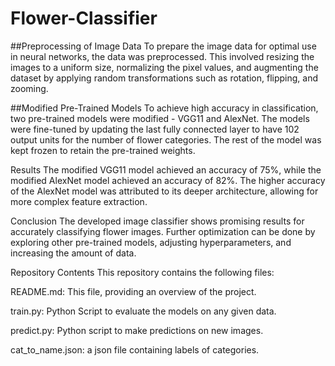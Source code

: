 # Flower-Classifier
##Preprocessing of Image Data
To prepare the image data for optimal use in neural networks, the data was preprocessed. This involved resizing the images to a uniform size, normalizing the pixel values, and augmenting the dataset by applying random transformations such as rotation, flipping, and zooming.

##Modified Pre-Trained Models
To achieve high accuracy in classification, two pre-trained models were modified - VGG11 and AlexNet. The models were fine-tuned by updating the last fully connected layer to have 102 output units for the number of flower categories. The rest of the model was kept frozen to retain the pre-trained weights.

Results
The modified VGG11 model achieved an accuracy of 75%, while the modified AlexNet model achieved an accuracy of 82%. The higher accuracy of the AlexNet model was attributed to its deeper architecture, allowing for more complex feature extraction.

Conclusion
The developed image classifier shows promising results for accurately classifying flower images. Further optimization can be done by exploring other pre-trained models, adjusting hyperparameters, and increasing the amount of data.

Repository Contents
This repository contains the following files:

README.md: This file, providing an overview of the project.

train.py: Python Script to evaluate the models on any given data.

predict.py: Python script to make predictions on new images.

cat_to_name.json: a json file containing labels of categories.


